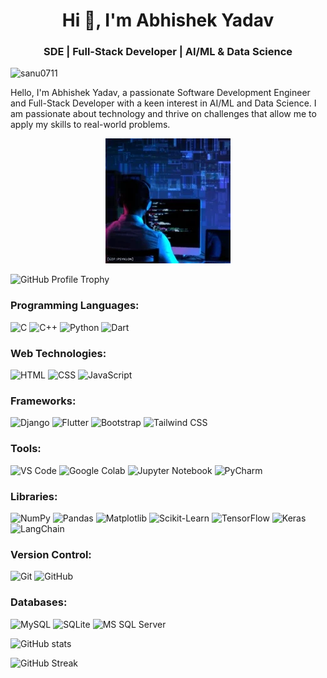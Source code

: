 <h1 align="center">Hi 👋, I'm Abhishek Yadav</h1>
<h3 align="center">SDE | Full-Stack Developer | AI/ML & Data Science</h3>
<p align="left"> <img src="https://komarev.com/ghpvc/?username=sanu0711&label=Profile%20Views&color=0e75b6&style=flat" alt="sanu0711" /> </p>

<p>Hello, I'm Abhishek Yadav, a passionate Software Development Engineer and Full-Stack Developer with a keen interest in AI/ML and Data Science. I am passionate about technology and thrive on challenges that allow me to apply my skills to real-world problems.</p>





<div align="center">
<img src="coding.webp">  
</div>


![GitHub Profile Trophy](https://github-profile-trophy.vercel.app/?username=sanu0711&theme=darkhub&column=8&no-frame=true&no-bg=true&margin-w=10)


### Programming Languages:
![C](https://img.shields.io/badge/-C-blue?&logo=C)
![C++](https://img.shields.io/badge/-C++-00599C?&logo=c%2B%2B)
![Python](https://img.shields.io/badge/-Python-3776AB?&logo=Python)
![Dart](https://img.shields.io/badge/-Dart-0175C2?&logo=dart)

### Web Technologies:
![HTML](https://img.shields.io/badge/-HTML5-E34F26?&logo=html5)
![CSS](https://img.shields.io/badge/-CSS3-1572B6?&logo=css3)
![JavaScript](https://img.shields.io/badge/-JavaScript-F7DF1E?&logo=javascript)

### Frameworks:
![Django](https://img.shields.io/badge/-Django-092E20?&logo=django)
![Flutter](https://img.shields.io/badge/-Flutter-02569B?&logo=flutter)
![Bootstrap](https://img.shields.io/badge/-Bootstrap-563D7C?&logo=bootstrap)
![Tailwind CSS](https://img.shields.io/badge/-Tailwind%20CSS-38B2AC?&logo=tailwind-css)


### Tools:
![VS Code](https://img.shields.io/badge/-VS%20Code-007ACC?&logo=visual-studio-code)
![Google Colab](https://img.shields.io/badge/-Google%20Colab-F9AB00?&logo=google-colab)
![Jupyter Notebook](https://img.shields.io/badge/-Jupyter-00599C?&logo=jupyter)
![PyCharm](https://img.shields.io/badge/-PyCharm-000000?&logo=pycharm)

### Libraries:
![NumPy](https://img.shields.io/badge/-NumPy-013243?&logo=numpy)
![Pandas](https://img.shields.io/badge/-Pandas-150458?&logo=pandas)
![Matplotlib](https://img.shields.io/badge/-Matplotlib-013243?&logo=plotly)
![Scikit-Learn](https://img.shields.io/badge/-Scikit%20Learn-F7931E?&logo=scikit-learn)
![TensorFlow](https://img.shields.io/badge/-TensorFlow-FF6F00?&logo=tensorflow)
![Keras](https://img.shields.io/badge/-Keras-D00000?&logo=keras)
![LangChain](https://img.shields.io/badge/-LangChain-32CD32?&logo=chainlink)

### Version Control:
![Git](https://img.shields.io/badge/-Git-F05032?&logo=git)
![GitHub](https://img.shields.io/badge/-GitHub-181717?&logo=github)

### Databases:
![MySQL](https://img.shields.io/badge/-MySQL-4479A1?&logo=mysql)
![SQLite](https://img.shields.io/badge/-SQLite-003B57?&logo=sqlite)
![MS SQL Server](https://img.shields.io/badge/-MS%20SQL%20Server-CC2927?&logo=microsoft-sql-server)

![GitHub stats](https://github-readme-stats.vercel.app/api?username=sanu0711&show_icons=true&theme=dark&show=reviews,prs_merged,prs_merged_percentage)

![GitHub Streak](https://github-readme-streak-stats.herokuapp.com/?user=sanu0711&theme=dark)




<!---
sanu0711/sanu0711 is a ✨ special ✨ repository because its `README.md` (this file) appears on your GitHub profile.
You can click the Preview link to take a look at your changes.
--->
